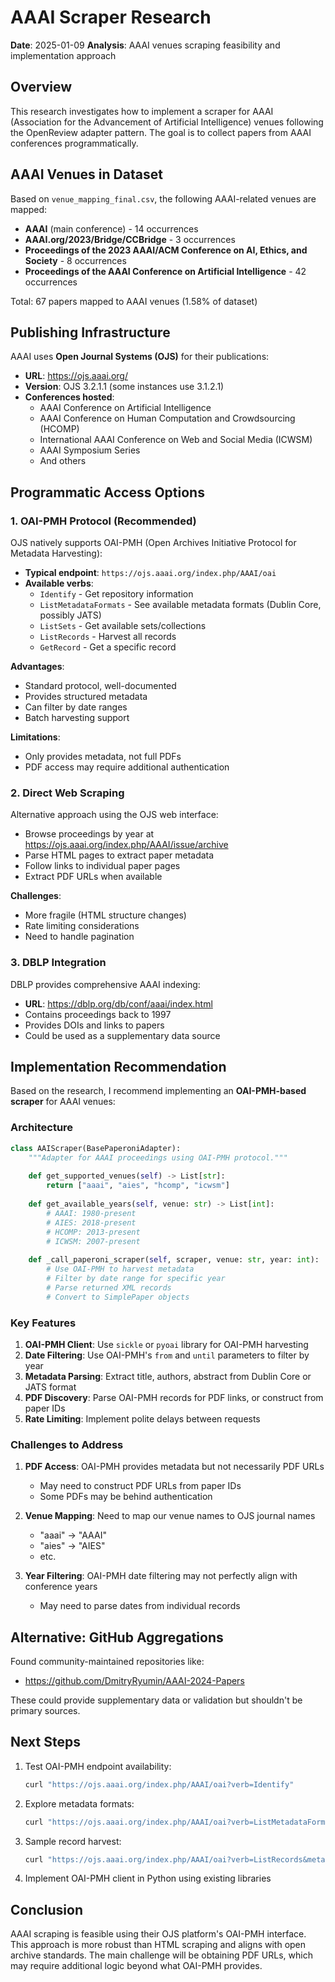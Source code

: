 # AAAI Scraper Research

**Date**: 2025-01-09
**Analysis**: AAAI venues scraping feasibility and implementation approach

## Overview

This research investigates how to implement a scraper for AAAI (Association for the Advancement of Artificial Intelligence) venues following the OpenReview adapter pattern. The goal is to collect papers from AAAI conferences programmatically.

## AAAI Venues in Dataset

Based on `venue_mapping_final.csv`, the following AAAI-related venues are mapped:
- **AAAI** (main conference) - 14 occurrences
- **AAAI.org/2023/Bridge/CCBridge** - 3 occurrences
- **Proceedings of the 2023 AAAI/ACM Conference on AI, Ethics, and Society** - 8 occurrences
- **Proceedings of the AAAI Conference on Artificial Intelligence** - 42 occurrences

Total: 67 papers mapped to AAAI venues (1.58% of dataset)

## Publishing Infrastructure

AAAI uses **Open Journal Systems (OJS)** for their publications:
- **URL**: https://ojs.aaai.org/
- **Version**: OJS 3.2.1.1 (some instances use 3.1.2.1)
- **Conferences hosted**:
  - AAAI Conference on Artificial Intelligence
  - AAAI Conference on Human Computation and Crowdsourcing (HCOMP)
  - International AAAI Conference on Web and Social Media (ICWSM)
  - AAAI Symposium Series
  - And others

## Programmatic Access Options

### 1. OAI-PMH Protocol (Recommended)

OJS natively supports OAI-PMH (Open Archives Initiative Protocol for Metadata Harvesting):

- **Typical endpoint**: `https://ojs.aaai.org/index.php/AAAI/oai`
- **Available verbs**:
  - `Identify` - Get repository information
  - `ListMetadataFormats` - See available metadata formats (Dublin Core, possibly JATS)
  - `ListSets` - Get available sets/collections
  - `ListRecords` - Harvest all records
  - `GetRecord` - Get a specific record

**Advantages**:
- Standard protocol, well-documented
- Provides structured metadata
- Can filter by date ranges
- Batch harvesting support

**Limitations**:
- Only provides metadata, not full PDFs
- PDF access may require additional authentication

### 2. Direct Web Scraping

Alternative approach using the OJS web interface:
- Browse proceedings by year at https://ojs.aaai.org/index.php/AAAI/issue/archive
- Parse HTML pages to extract paper metadata
- Follow links to individual paper pages
- Extract PDF URLs when available

**Challenges**:
- More fragile (HTML structure changes)
- Rate limiting considerations
- Need to handle pagination

### 3. DBLP Integration

DBLP provides comprehensive AAAI indexing:
- **URL**: https://dblp.org/db/conf/aaai/index.html
- Contains proceedings back to 1997
- Provides DOIs and links to papers
- Could be used as a supplementary data source

## Implementation Recommendation

Based on the research, I recommend implementing an **OAI-PMH-based scraper** for AAAI venues:

### Architecture

```python
class AAIScraper(BasePaperoniAdapter):
    """Adapter for AAAI proceedings using OAI-PMH protocol."""
    
    def get_supported_venues(self) -> List[str]:
        return ["aaai", "aies", "hcomp", "icwsm"]
    
    def get_available_years(self, venue: str) -> List[int]:
        # AAAI: 1980-present
        # AIES: 2018-present  
        # HCOMP: 2013-present
        # ICWSM: 2007-present
        
    def _call_paperoni_scraper(self, scraper, venue: str, year: int):
        # Use OAI-PMH to harvest metadata
        # Filter by date range for specific year
        # Parse returned XML records
        # Convert to SimplePaper objects
```

### Key Features

1. **OAI-PMH Client**: Use `sickle` or `pyoai` library for OAI-PMH harvesting
2. **Date Filtering**: Use OAI-PMH's `from` and `until` parameters to filter by year
3. **Metadata Parsing**: Extract title, authors, abstract from Dublin Core or JATS format
4. **PDF Discovery**: Parse OAI-PMH records for PDF links, or construct from paper IDs
5. **Rate Limiting**: Implement polite delays between requests

### Challenges to Address

1. **PDF Access**: OAI-PMH provides metadata but not necessarily PDF URLs
   - May need to construct PDF URLs from paper IDs
   - Some PDFs may be behind authentication

2. **Venue Mapping**: Need to map our venue names to OJS journal names
   - "aaai" → "AAAI" 
   - "aies" → "AIES"
   - etc.

3. **Year Filtering**: OAI-PMH date filtering may not perfectly align with conference years
   - May need to parse dates from individual records

## Alternative: GitHub Aggregations

Found community-maintained repositories like:
- https://github.com/DmitryRyumin/AAAI-2024-Papers

These could provide supplementary data or validation but shouldn't be primary sources.

## Next Steps

1. Test OAI-PMH endpoint availability:
   ```bash
   curl "https://ojs.aaai.org/index.php/AAAI/oai?verb=Identify"
   ```

2. Explore metadata formats:
   ```bash
   curl "https://ojs.aaai.org/index.php/AAAI/oai?verb=ListMetadataFormats"
   ```

3. Sample record harvest:
   ```bash
   curl "https://ojs.aaai.org/index.php/AAAI/oai?verb=ListRecords&metadataPrefix=oai_dc&from=2024-01-01&until=2024-12-31"
   ```

4. Implement OAI-PMH client in Python using existing libraries

## Conclusion

AAAI scraping is feasible using their OJS platform's OAI-PMH interface. This approach is more robust than HTML scraping and aligns with open archive standards. The main challenge will be obtaining PDF URLs, which may require additional logic beyond what OAI-PMH provides.